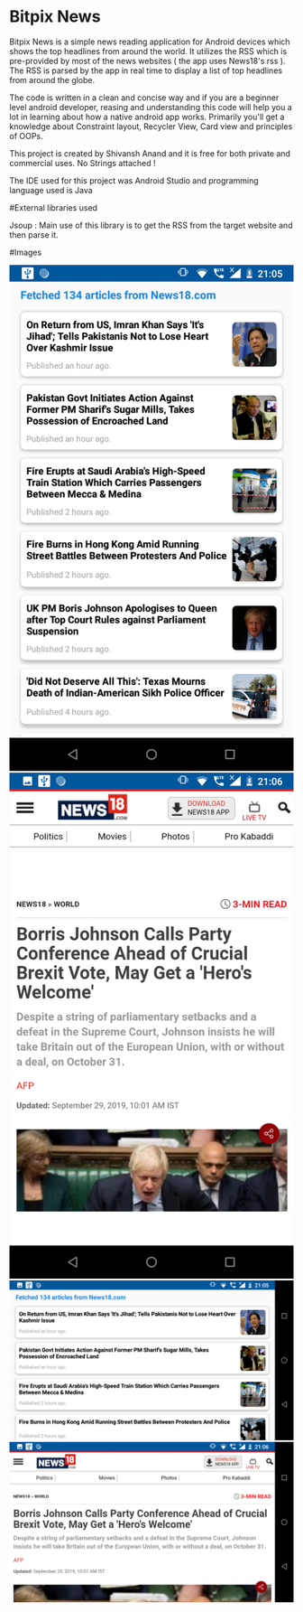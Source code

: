 # Bitpix News

Bitpix News is a simple news reading application for Android devices which shows the top headlines from around the world.
It utilizes the RSS which is pre-provided by most of the news websites ( the app uses News18's rss ). The RSS is parsed by the app in real time to display a list of top headlines from around the globe.

The code is written in a clean and concise way and if you are a beginner level android developer, reasing and understanding this code will help you a lot in learning about how a native android app works. Primarily you'll get a knowledge about Constraint layout, Recycler View, Card view and principles of OOPs.

This project is created by Shivansh Anand and it is free for both private and commercial uses. No Strings attached !

The IDE used for this project was Android Studio and programming language used is Java

#External libraries used

Jsoup : Main use of this library is to get the RSS from the target website and then parse it. 

#Images

![First screenshot of app in portrait mode](https://raw.githubusercontent.com/ShivanshAnand/BitpixNews/master/SCREENSHOT_0.png)
![Second screenshot of app in portrait mode](https://raw.githubusercontent.com/ShivanshAnand/BitpixNews/master/SCREENSHOT_2.png)
![First screenshot of app in landscape mode](https://raw.githubusercontent.com/ShivanshAnand/BitpixNews/master/SCREENSHOT_4.png)
![Second screenshot of app in landscape mode](https://raw.githubusercontent.com/ShivanshAnand/BitpixNews/master/SCREENSHOT_3.png)





